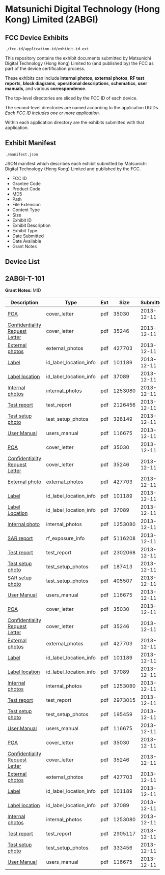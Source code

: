 # Matsunichi Digital Technology (Hong Kong) Limited (2ABGI)
## FCC Device Exhibits

```
./fcc-id/application-id/exhibit-id.ext
```

This repository contains the exhibit documents submitted by Matsunichi Digital Technology (Hong Kong) Limited to (and published by) the FCC as part of the device certification process.

These exhibits can include **internal photos**, **external photos**, **RF test reports**, **block diagrams**, **operational descriptions**, **schematics**, **user manuals**, and various **correspondence**.

The top-level directories are sliced by the FCC ID of each device.

The second-level directories are named according to the application UUIDs. *Each FCC ID includes one or more application.*

Within each application directory are the exhibits submitted with that application. 

## Exhibit Manifest

```
./manifest.json
```

JSON manifest which describes each exhibit submitted by Matsunichi Digital Technology (Hong Kong) Limited and published by the FCC.

- FCC ID
- Grantee Code
- Product Code
- MD5
- Path
- File Extension
- Content Type
- Size
- Exhibit ID
- Exhibit Description
- Exhibit Type
- Date Submitted
- Date Available
- Grant Notes

## Device List
## 2ABGI-T-101
**Grant Notes:** MID

| Description | Type | Ext | Size | Submitted | Available |
| ----------- | ---- | --- | ---- | --------- | --------- |
| [POA](2ABGI-T-101/d220713ed66a58c88e8e0a14aba85519/2139671.pdf) | cover_letter | pdf | 35030 | 2013-12-11 | 2013-12-11 |
| [Confidentiality Request Letter](2ABGI-T-101/d220713ed66a58c88e8e0a14aba85519/2139672.pdf) | cover_letter | pdf | 35246 | 2013-12-11 | 2013-12-11 |
| [External photos](2ABGI-T-101/d220713ed66a58c88e8e0a14aba85519/2139682.pdf) | external_photos | pdf | 427703 | 2013-12-11 | 2013-12-11 |
| [Label](2ABGI-T-101/d220713ed66a58c88e8e0a14aba85519/2139684.pdf) | id_label_location_info | pdf | 101189 | 2013-12-11 | 2013-12-11 |
| [Label location](2ABGI-T-101/d220713ed66a58c88e8e0a14aba85519/2139685.pdf) | id_label_location_info | pdf | 37089 | 2013-12-11 | 2013-12-11 |
| [Internal photos](2ABGI-T-101/d220713ed66a58c88e8e0a14aba85519/2139683.pdf) | internal_photos | pdf | 1253080 | 2013-12-11 | 2013-12-11 |
| [Test report](2ABGI-T-101/d220713ed66a58c88e8e0a14aba85519/2139754.pdf) | test_report | pdf | 2126456 | 2013-12-11 | 2013-12-11 |
| [Test setup photo](2ABGI-T-101/d220713ed66a58c88e8e0a14aba85519/2139753.pdf) | test_setup_photos | pdf | 328149 | 2013-12-11 | 2013-12-11 |
| [User Manual](2ABGI-T-101/d220713ed66a58c88e8e0a14aba85519/2139686.pdf) | users_manual | pdf | 116675 | 2013-12-11 | 2013-12-11 |
| [POA](2ABGI-T-101/2320342fbce130b87642f31d169e9ac3/2139671.pdf) | cover_letter | pdf | 35030 | 2013-12-11 | 2013-12-11 |
| [Confidentiality Request Letter](2ABGI-T-101/2320342fbce130b87642f31d169e9ac3/2139672.pdf) | cover_letter | pdf | 35246 | 2013-12-11 | 2013-12-11 |
| [External photo](2ABGI-T-101/2320342fbce130b87642f31d169e9ac3/2139682.pdf) | external_photos | pdf | 427703 | 2013-12-11 | 2013-12-11 |
| [Label](2ABGI-T-101/2320342fbce130b87642f31d169e9ac3/2139684.pdf) | id_label_location_info | pdf | 101189 | 2013-12-11 | 2013-12-11 |
| [Label Location](2ABGI-T-101/2320342fbce130b87642f31d169e9ac3/2139685.pdf) | id_label_location_info | pdf | 37089 | 2013-12-11 | 2013-12-11 |
| [Internal photo](2ABGI-T-101/2320342fbce130b87642f31d169e9ac3/2139683.pdf) | internal_photos | pdf | 1253080 | 2013-12-11 | 2013-12-11 |
| [SAR report](2ABGI-T-101/2320342fbce130b87642f31d169e9ac3/2139681.pdf) | rf_exposure_info | pdf | 5116208 | 2013-12-11 | 2013-12-11 |
| [Test report](2ABGI-T-101/2320342fbce130b87642f31d169e9ac3/2139679.pdf) | test_report | pdf | 2302068 | 2013-12-11 | 2013-12-11 |
| [Test setup photo](2ABGI-T-101/2320342fbce130b87642f31d169e9ac3/2139678.pdf) | test_setup_photos | pdf | 187413 | 2013-12-11 | 2013-12-11 |
| [SAR setup photo](2ABGI-T-101/2320342fbce130b87642f31d169e9ac3/2139760.pdf) | test_setup_photos | pdf | 405507 | 2013-12-11 | 2013-12-11 |
| [User Manual](2ABGI-T-101/2320342fbce130b87642f31d169e9ac3/2139686.pdf) | users_manual | pdf | 116675 | 2013-12-11 | 2013-12-11 |
| [POA](2ABGI-T-101/c1c81ff6de6c3567e15e8a0f51927e9e/2139671.pdf) | cover_letter | pdf | 35030 | 2013-12-11 | 2013-12-11 |
| [Confidentiality Request Letter](2ABGI-T-101/c1c81ff6de6c3567e15e8a0f51927e9e/2139672.pdf) | cover_letter | pdf | 35246 | 2013-12-11 | 2013-12-11 |
| [External photos](2ABGI-T-101/c1c81ff6de6c3567e15e8a0f51927e9e/2139682.pdf) | external_photos | pdf | 427703 | 2013-12-11 | 2013-12-11 |
| [Label](2ABGI-T-101/c1c81ff6de6c3567e15e8a0f51927e9e/2139684.pdf) | id_label_location_info | pdf | 101189 | 2013-12-11 | 2013-12-11 |
| [Label location](2ABGI-T-101/c1c81ff6de6c3567e15e8a0f51927e9e/2139685.pdf) | id_label_location_info | pdf | 37089 | 2013-12-11 | 2013-12-11 |
| [Internal photos](2ABGI-T-101/c1c81ff6de6c3567e15e8a0f51927e9e/2139683.pdf) | internal_photos | pdf | 1253080 | 2013-12-11 | 2013-12-11 |
| [Test report](2ABGI-T-101/c1c81ff6de6c3567e15e8a0f51927e9e/2139697.pdf) | test_report | pdf | 2973015 | 2013-12-11 | 2013-12-11 |
| [Test setup photo](2ABGI-T-101/c1c81ff6de6c3567e15e8a0f51927e9e/2139696.pdf) | test_setup_photos | pdf | 195459 | 2013-12-11 | 2013-12-11 |
| [User Manual](2ABGI-T-101/c1c81ff6de6c3567e15e8a0f51927e9e/2139686.pdf) | users_manual | pdf | 116675 | 2013-12-11 | 2013-12-11 |
| [POA](2ABGI-T-101/64ee9b0ee0c0250f1d6a77625c4b2540/2139671.pdf) | cover_letter | pdf | 35030 | 2013-12-11 | 2013-12-11 |
| [Confidentiality Request Letter](2ABGI-T-101/64ee9b0ee0c0250f1d6a77625c4b2540/2139672.pdf) | cover_letter | pdf | 35246 | 2013-12-11 | 2013-12-11 |
| [External photos](2ABGI-T-101/64ee9b0ee0c0250f1d6a77625c4b2540/2139682.pdf) | external_photos | pdf | 427703 | 2013-12-11 | 2013-12-11 |
| [Label](2ABGI-T-101/64ee9b0ee0c0250f1d6a77625c4b2540/2139684.pdf) | id_label_location_info | pdf | 101189 | 2013-12-11 | 2013-12-11 |
| [Label location](2ABGI-T-101/64ee9b0ee0c0250f1d6a77625c4b2540/2139685.pdf) | id_label_location_info | pdf | 37089 | 2013-12-11 | 2013-12-11 |
| [Internal photos](2ABGI-T-101/64ee9b0ee0c0250f1d6a77625c4b2540/2139683.pdf) | internal_photos | pdf | 1253080 | 2013-12-11 | 2013-12-11 |
| [Test report](2ABGI-T-101/64ee9b0ee0c0250f1d6a77625c4b2540/2139712.pdf) | test_report | pdf | 2905117 | 2013-12-11 | 2013-12-11 |
| [Test setup photo](2ABGI-T-101/64ee9b0ee0c0250f1d6a77625c4b2540/2139711.pdf) | test_setup_photos | pdf | 333456 | 2013-12-11 | 2013-12-11 |
| [User Manual](2ABGI-T-101/64ee9b0ee0c0250f1d6a77625c4b2540/2139686.pdf) | users_manual | pdf | 116675 | 2013-12-11 | 2013-12-11 |

